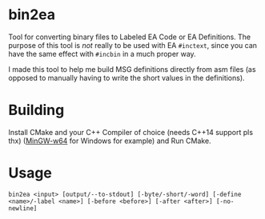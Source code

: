 # bin2ea
Tool for converting binary files to Labeled EA Code or EA Definitions. The purpose of this tool is *not* really to be used with EA `#inctext`, since you can have the same effect with `#incbin` in a much proper way.

I made this tool to help me build MSG definitions directly from asm files (as opposed to manually having to write the short values in the definitions).

# Building
Install CMake and your C++ Compiler of choice (needs C++14 support pls thx) ([MinGW-w64](https://sourceforge.net/projects/mingw-w64/) for Windows for example) and Run CMake.

# Usage
```
bin2ea <input> [output/--to-stdout] [-byte/-short/-word] [-define <name>/-label <name>] [-before <before>] [-after <after>] [-no-newline]
```
